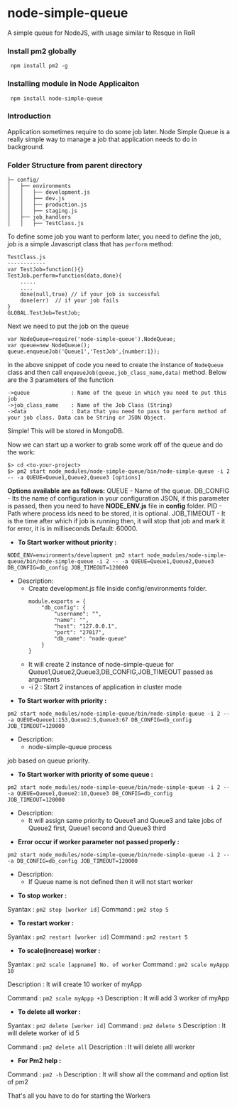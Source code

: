 node-simple-queue
==========

A simple queue for NodeJS, with usage similar to Resque in RoR

### Install pm2 globally
```node
 npm install pm2 -g
```

### Installing module in Node Applicaiton

```node
 npm install node-simple-queue
```

### Introduction

Application sometimes require to do some job later. Node Simple Queue is a really simple way to manage a job that application needs to do in background.

### Folder Structure from parent directory

```
├─ config/
│   ├── environments
│   │   ├── development.js
│   │   ├── dev.js
│   │   ├── production.js
│   │   ├── staging.js
│   ├── job_handlers
│   │   ├── TestClass.js
```

To define some job you want to perform later, you need to define the job, job is a simple Javascript class that has `perform` method:

```node
TestClass.js
------------
var TestJob=function(){}
TestJob.perform=function(data,done){
	.....
	....
	done(null,true) // if your job is successful
	done(err)  // if your job fails
}
GLOBAL.TestJob=TestJob;
``` 

Next we need to put the job on the queue

```node
var NodeQueue=require('node-simple-queue').NodeQueue;
var queue=new NodeQueue();
queue.enqueueJob('Queue1','TestJob',{number:1});
```
in the above snippet of code you need to create the instance of `NodeQueue` class and then call `enqueueJob(queue,job_class_name,data)` method. Below are the 3 parameters of the function

```node
->queue 			: Name of the queue in which you need to put this job
->job_class_name	: Name of the Job Class (String)
->data				: Data that you need to pass to perform method of your job class. Data can be String or JSON Object.
```

Simple! This will be stored in MongoDB. 

Now we can start up a worker to grab some work off of the queue and do the work:

```node
$> cd <to-your-project>
$> pm2 start node_modules/node-simple-queue/bin/node-simple-queue -i 2 -- -a QUEUE=Queue1,Queue2,Queue3 [options]

```
**Options available are as follows:**
QUEUE - Name of the queue.
DB_CONFIG - Its the name of configuration in your configuration JSON, if this parameter is passed, then you need to have **NODE_ENV.js** file in **config** folder.
PID - Path where process ids need to be stored, it is optional.
JOB_TIMEOUT - It is the time after which if job is running then, it will stop that job and mark it for error, it is in milliseconds Default: 60000.

* **To Start worker without priority :** 

```NODE_ENV=environments/development pm2 start node_modules/node-simple-queue/bin/node-simple-queue -i 2 -- -a QUEUE=Queue1,Queue2,Queue3 DB_CONFIG=db_config JOB_TIMEOUT=120000```

- Description: 
	- Create development.js file inside config/environments folder. 
		```node 
		module.exports = {
		    "db_config": {
		        "username": "",
        		"name": "",
		        "host": "127.0.0.1",
		        "port": "27017",
		        "db_name": "node-queue"
		    }
		}
		```
	- It will create 2 instance of node-simple-queue for Queue1,Queue2,Queue3,DB_CONFIG,JOB_TIMEOUT passed as arguments
	- -i 2 : Start 2 instances of application in cluster mode


* **To Start worker with priority :** 

```pm2 start node_modules/node-simple-queue/bin/node-simple-queue -i 2 -- -a QUEUE=Queue1:153,Queue2:5,Queue3:67 DB_CONFIG=db_config JOB_TIMEOUT=120000```

- Description:
	- node-simple-queue process

 job based on queue priority.


* **To Start worker with priority of some queue :** 

```pm2 start node_modules/node-simple-queue/bin/node-simple-queue -i 2 -- -a QUEUE=Queue1,Queue2:10,Queue3 DB_CONFIG=db_config JOB_TIMEOUT=120000```

- Description:
	- It will assign same priority to Queue1 and Queue3 and take jobs of Queue2 first, Queue1 second and Queue3 third

* **Error occur if worker parameter not passed properly :** 

```pm2 start node_modules/node-simple-queue/bin/node-simple-queue -i 2 -- -a DB_CONFIG=db_config JOB_TIMEOUT=120000```

- Description:
	- If Queue name is not defined then it will not start worker

* **To stop worker :** 

Syantax : ```pm2 stop [worker id]```
Command : ```pm2 stop 5```


* **To restart worker :** 

Syantax : ```pm2 restart [worker id]```
Command : ```pm2 restart 5```


* **To scale(increase) worker :** 

Syantax : ```pm2 scale [appname] No. of worker```
Command : ```pm2 scale myAppp 10```

Description : It will create 10 worker of myApp

Command : ```pm2 scale myAppp +3```
Description : It will add 3 worker of myApp 

* **To delete all worker :** 

Syantax : ```pm2 delete [worker id]```
Command : ```pm2 delete 5```
Description : It will delete worker of id 5

Command : ```pm2 delete all```
Description : It will delete alll worker

* **For Pm2 help :** 

Command : ```pm2 -h```
Description : It will show all the command and option list of pm2


That's all you have to do for starting the Workers
